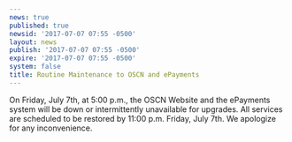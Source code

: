 ```yaml
---
news: true
published: true
newsid: '2017-07-07 07:55 -0500'
layout: news
publish: '2017-07-07 07:55 -0500'
expire: '2017-07-07 07:55 -0500'
system: false
title: Routine Maintenance to OSCN and ePayments
---
```

On Friday, July 7th, at 5:00 p.m., the OSCN Website and the ePayments system will be down or intermittently unavailable for upgrades.  All services are scheduled to be restored by 11:00 p.m. Friday, July 7th.  We apologize for any inconvenience.